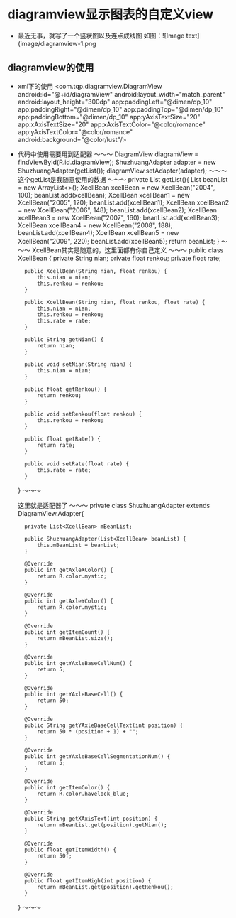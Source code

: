 # diagramview显示图表的自定义view
- 最近无事，就写了一个竖状图以及连点成线图
 如图：![Image text](image/diagramview-1.png

## diagramview的使用
- xml下的使用
   <com.tqp.diagramview.DiagramView
            android:id="@+id/diagramView"
            android:layout_width="match_parent"
            android:layout_height="300dp"
            app:paddingLeft="@dimen/dp_10"
            app:paddingRight="@dimen/dp_10"
            app:paddingTop="@dimen/dp_10"
            app:paddingBottom="@dimen/dp_10"
            app:yAxisTextSize="20"
            app:xAxisTextSize="20"
            app:xAxisTextColor="@color/romance"
            app:yAxisTextColor="@color/romance"
            android:background="@color/lust"/>

- 代码中使用需要用到适配器
   ～～～
   DiagramView diagramView = findViewById(R.id.diagramView);
   ShuzhuangAdapter adapter = new ShuzhuangAdapter(getList());
   diagramView.setAdapter(adapter);
   ～～～
   这个getList是我随意使用的数据
   ～～～
   private List<XcellBean> getList(){
        List<XcellBean> beanList = new ArrayList<>();
        XcellBean xcellBean = new XcellBean("2004", 100);
        beanList.add(xcellBean);
        XcellBean xcellBean1 = new XcellBean("2005", 120);
        beanList.add(xcellBean1);
        XcellBean xcellBean2 = new XcellBean("2006", 148);
        beanList.add(xcellBean2);
        XcellBean xcellBean3 = new XcellBean("2007", 160);
        beanList.add(xcellBean3);
        XcellBean xcellBean4 = new XcellBean("2008", 188);
        beanList.add(xcellBean4);
        XcellBean xcellBean5 = new XcellBean("2009", 220);
        beanList.add(xcellBean5);
        return beanList;
    }
   ～～～
   XcellBean其实是随意的，这里面都有你自己定义
   ～～～
   public class XcellBean {
        private String nian;
        private float renkou;
        private float rate;

        public XcellBean(String nian, float renkou) {
            this.nian = nian;
            this.renkou = renkou;
        }

        public XcellBean(String nian, float renkou, float rate) {
            this.nian = nian;
            this.renkou = renkou;
            this.rate = rate;
        }

        public String getNian() {
            return nian;
        }

        public void setNian(String nian) {
            this.nian = nian;
        }

        public float getRenkou() {
            return renkou;
        }

        public void setRenkou(float renkou) {
            this.renkou = renkou;
        }

        public float getRate() {
            return rate;
        }

        public void setRate(float rate) {
            this.rate = rate;
        }
    }
   ～～～

   这里就是适配器了
   ～～～
    private class ShuzhuangAdapter extends DiagramView.Adapter{

        private List<XcellBean> mBeanList;

        public ShuzhuangAdapter(List<XcellBean> beanList) {
            this.mBeanList = beanList;
        }

        @Override
        public int getAxleXColor() {
            return R.color.mystic;
        }

        @Override
        public int getAxleYColor() {
            return R.color.mystic;
        }

        @Override
        public int getItemCount() {
            return mBeanList.size();
        }

        @Override
        public int getYAxleBaseCellNum() {
            return 5;
        }

        @Override
        public int getYAxleBaseCell() {
            return 50;
        }

        @Override
        public String getYAxleBaseCellText(int position) {
            return 50 * (position + 1) + "";
        }

        @Override
        public int getYAxleBaseCellSegmentationNum() {
            return 5;
        }

        @Override
        public int getItemColor() {
            return R.color.havelock_blue;
        }

        @Override
        public String getXAxisText(int position) {
            return mBeanList.get(position).getNian();
        }

        @Override
        public float getItemWidth() {
            return 50f;
        }

        @Override
        public float getItemHigh(int position) {
            return mBeanList.get(position).getRenkou();
        }
    }
    ～～～